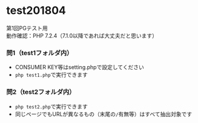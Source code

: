 # test201804
第1回PGテスト用  
動作確認：PHP 7.2.4（7.1.0以降であれば大丈夫だと思います）

### 問1（test1フォルダ内）
* CONSUMER KEY等はsetting.phpで設定してください
* `php test1.php`で実行できます

### 問2（test2フォルダ内）
* `php test2.php`で実行できます
* 同じページでもURLが異なるもの（末尾の`/`有無等）はすべて抽出対象です
